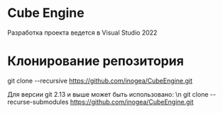 # Cube Engine 
Разработка проекта ведется в Visual Studio 2022

# Клонирование репозитория
git clone --recursive https://github.com/inogea/CubeEngine.git

Для версии git 2.13 и выше может быть использовано: \n
git clone --recurse-submodules https://github.com/inogea/CubeEngine.git
